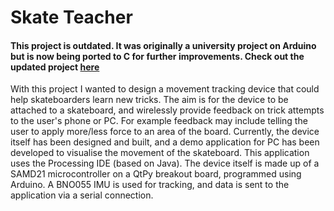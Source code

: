 # Skate Teacher
#### This project is outdated. It was originally a university project on Arduino but is now being ported to C for further improvements. Check out the updated project [here](https://github.com/samueloneill/cskateteacher)

With this project I wanted to design a movement tracking device that could help skateboarders learn new tricks. The aim is for the device to be attached to a skateboard, and wirelessly provide feedback on trick attempts to the user's phone or PC. For example feedback may include telling the user to apply more/less force to an area of the board. 
Currently, the device itself has been designed and built, and a demo application for PC has been developed to visualise the movement of the skateboard. This application uses the Processing IDE (based on Java). The device itself is made up of a SAMD21 microcontroller on a QtPy breakout board, programmed using Arduino. A BNO055 IMU is used for tracking, and data is sent to the application via a serial connection. 

